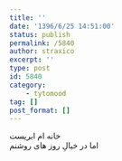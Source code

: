 ```yaml
---
title: ''
date: '1396/6/25 14:51:00'
status: publish
permalink: /5840
author: straxico
excerpt: ''
type: post
id: 5840
category:
    - tytomood
tag: []
post_format: []
---
```

خانه ام ابریست  
اما در خیالِ روز های روشنم